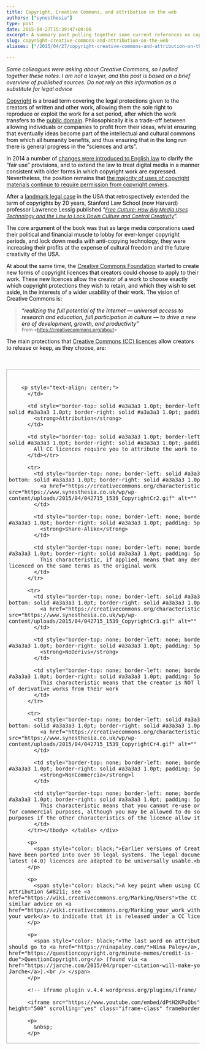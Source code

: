 ```yaml
---
title: Copyright, Creative Commons, and attribution on the web
authors: ["synesthesia"]
type: post
date: 2015-04-27T15:39:47+00:00
excerpt: A summary post pulling together some current references on copyright and Creative Commons, including the 2014 changes in English law. (I am not a lawyer, not a substitute for legal advice)
slug: copyright-creative-commons-and-attribution-on-the-web 
aliases: ["/2015/04/27/copyright-creative-commons-and-attribution-on-the-web"]

---
```

_Some colleagues were asking about Creative Commons, so I pulled together these notes. I am not a lawyer, and this post is based on a brief overview of published sources. Do not rely on this information as a substitute for legal advice_

[Copyright][1] <span style="color: black;">is a broad term covering the legal protections given to the creators of written and other work, allowing them the sole right to reproduce or exploit the work for a set period, after which the work transfers to the <a href="https://en.wikipedia.org/wiki/Public_domain">public domain</a>. Philosophically it is a trade-off between allowing individuals or companies to profit from their ideas, whilst ensuring that eventually ideas become part of the intellectual and cultural commons from which all humanity benefits, and thus ensuring that in the long run there is general progress in the &#8220;sciences and arts&#8221;.<br /> </span>

<span style="color: black;">In 2014 a number of <a href="https://www.gov.uk/government/publications/changes-to-copyright-law">changes were introduced to English law</a> to clarify the &#8220;fair use&#8221; provisions, and to extend the law to treat digital media in a manner consistent with older forms in which copyright work are expressed. Nevertheless, the position remains that <a href="https://www.gov.uk/copyright/overview">the majority of uses of copyright materials continue to require permission from copyright owners</a>.<br /> </span>

<span style="color: black;">After a <a href="https://en.wikipedia.org/wiki/Eldred_v._Ashcroft">landmark legal case</a> in the USA that retrospectively extended the term of copyrights by 20 years, Stanford Law School (now Harvard) professor Lawrence Lessig published &#8220;<a href="https://www.free-culture.cc/"><span style="color: #252525; font-size: 10pt; background-color: white;"><em>Free Culture: How Big Media Uses Technology and the Law to Lock Down Culture and Control Creativity</em></span></a>&#8220;.<br /> </span>

<span style="color: black;">The core argument of the book was that as large media corporations used their political and financial muscle to lobby for ever-longer copyright periods, and lock down media with anti-copying technology, they were increasing their profits at the expense of cultural freedom and the future creativity of the USA.<br /> </span>

<span style="color: black;">At about the same time, the <a href="https://creativecommons.org/about/history">Creative Commons Foundation</a> started to create new forms of copyright licences that creators could choose to apply to their work. These new licences allow the creator of a work to choose exactly which copyright protections they wish to retain, and which they wish to set aside, in the interests of a wider usability of their work. The vision of Creative Commons is:<br /> </span>

> <span style="color: black;"><em>&#8220;realizing the full potential of the Internet — universal access to research and education, full participation in culture — to drive a new era of development, growth, and productivity&#8221;<br /> </em></span><span style="color: #595959; font-size: 9pt;">From <<a href="https://creativecommons.org/about">https://creativecommons.org/about</a>><br /> </span>

<span style="color: black;">The main protections that <a href="https://creativecommons.org/licenses/">Creative Commons (CC) licences</a> allow creators to release or keep, as they choose, are:<br /> </span>

&nbsp;

<div>
  <table style="border-collapse: collapse;" border="0">
    <colgroup> <col style="width: 64px;" /> <col style="width: 125px;" /> <col style="width: 428px;" /></colgroup> <tr>
      <td style="border: solid #a3a3a3 1.0pt; padding: 5px;">
        <a href="https://creativecommons.org/characteristic/by"><img src="https://www.synesthesia.co.uk/wp/wp-content/uploads/2015/04/042715_1539_CopyrightCr1.gif" alt="" /></a><span style="font-family: Times New Roman; font-size: 12pt;"><br /> </span></p> 
        
        <p style="text-align: center;">
          </td> 
          
          <td style="border-top: solid #a3a3a3 1.0pt; border-left: none; border-bottom: solid #a3a3a3 1.0pt; border-right: solid #a3a3a3 1.0pt; padding: 5px;">
            <strong>Attribution</strong>
          </td>
          
          <td style="border-top: solid #a3a3a3 1.0pt; border-left: none; border-bottom: solid #a3a3a3 1.0pt; border-right: solid #a3a3a3 1.0pt; padding: 5px;">
            All CC licences require you to attribute the work to the original author
          </td></tr> 
          
          <tr>
            <td style="border-top: none; border-left: solid #a3a3a3 1.0pt; border-bottom: solid #a3a3a3 1.0pt; border-right: solid #a3a3a3 1.0pt; padding: 5px;">
              <a href="https://creativecommons.org/characteristic/sa"><img src="https://www.synesthesia.co.uk/wp/wp-content/uploads/2015/04/042715_1539_CopyrightCr2.gif" alt="" /></a>
            </td>
            
            <td style="border-top: none; border-left: none; border-bottom: solid #a3a3a3 1.0pt; border-right: solid #a3a3a3 1.0pt; padding: 5px;">
              <strong>Share-Alike</strong>
            </td>
            
            <td style="border-top: none; border-left: none; border-bottom: solid #a3a3a3 1.0pt; border-right: solid #a3a3a3 1.0pt; padding: 5px;">
              This characteristic, if applied, means that any derivative works must be licenced on the same terms as the original work
            </td>
          </tr>
          
          <tr>
            <td style="border-top: none; border-left: solid #a3a3a3 1.0pt; border-bottom: solid #a3a3a3 1.0pt; border-right: solid #a3a3a3 1.0pt; padding: 5px;">
              <a href="https://creativecommons.org/characteristic/nd"><img src="https://www.synesthesia.co.uk/wp/wp-content/uploads/2015/04/042715_1539_CopyrightCr3.gif" alt="" /></a>
            </td>
            
            <td style="border-top: none; border-left: none; border-bottom: solid #a3a3a3 1.0pt; border-right: solid #a3a3a3 1.0pt; padding: 5px;">
              <strong>NoDerivs</strong>
            </td>
            
            <td style="border-top: none; border-left: none; border-bottom: solid #a3a3a3 1.0pt; border-right: solid #a3a3a3 1.0pt; padding: 5px;">
              This characteristic means that the creator is NOT licensing the creation of derivative works from their work
            </td>
          </tr>
          
          <tr>
            <td style="border-top: none; border-left: solid #a3a3a3 1.0pt; border-bottom: solid #a3a3a3 1.0pt; border-right: solid #a3a3a3 1.0pt; padding: 5px;">
              <a href="https://creativecommons.org/characteristic/nc"><img src="https://www.synesthesia.co.uk/wp/wp-content/uploads/2015/04/042715_1539_CopyrightCr4.gif" alt="" /></a>
            </td>
            
            <td style="border-top: none; border-left: none; border-bottom: solid #a3a3a3 1.0pt; border-right: solid #a3a3a3 1.0pt; padding: 5px;">
              <strong>NonCommercia</strong>l
            </td>
            
            <td style="border-top: none; border-left: none; border-bottom: solid #a3a3a3 1.0pt; border-right: solid #a3a3a3 1.0pt; padding: 5px;">
              This characteristic means that you cannot re-use or re-purpose the work for commercial purposes, although you may be allowed to do so for non-commercial purposes if the other characteristics of the licence allow it
            </td>
          </tr></tbody> </table> </div> 
          
          <p>
            <span style="color: black;">Earlier versions of Creative Commons licences have been ported into over 50 legal systems. The legal documents underpinning the latest (4.0) licences are adapted to be universally usable.<br /> </span>
          </p>
          
          <p>
            <span style="color: black;">A key point when using CC material is proper attribution &#8211; see <a href="https://wiki.creativecommons.org/Marking/Users">the CC guidance</a>. There is similar advice on <a href="https://wiki.creativecommons.org/Marking_your_work_with_a_CC_license">marking your work</a> to indicate that it is released under a CC licence.<br /> </span>
          </p>
          
          <p>
            <span style="color: black;">The last word on attribution, in cartoon form, should go to <a href="https://ninapaley.com/">Nina Paley</a>, via <a href="https://questioncopyright.org/minute-memes/credit-is-due">QuestionCopyright.org</a> (found via <a href="https://jarche.com/2015/04/proper-citation-will-make-you-a-star/">Harold Jarche</a>).<br /> </span>
          </p>
          
          <!-- iframe plugin v.4.4 wordpress.org/plugins/iframe/ -->
          
          <iframe src="https://www.youtube.com/embed/dPtH2KPuQbs" width="75%" height="500" scrolling="yes" class="iframe-class" frameborder="0"></iframe> 
          
          <p>
            &nbsp;
          </p>

 [1]: https://en.wikipedia.org/wiki/History_of_copyright_law